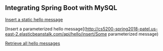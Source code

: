 ## Integrating Spring Boot with MySQL

[Insert a static hello message](http://cs5200-spring2018-patel.us-east-2.elasticbeanstalk.com/api/hello/insert)

[Insert a parameterized hello message](http://cs5200-spring2018-patel.us-east-2.elasticbeanstalk.com/api/hello/insert/Some parameterized message)

[Retrieve all hello messages](http://cs5200-spring2018-patel.us-east-2.elasticbeanstalk.com/api/hello/select/all)